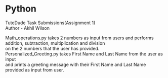# Python
TuteDude Task Submissions(Assignment 1)
<br>
Author - Akhil Wilson

Math_operations.py takes 2 numbers as input from users and performs addition, subtraction, multiplication and division
<br>
on the 2 numbers that the user has provided.
<br>
Personalized_Greeting.py takes First Name and Last Name from the user as input 
<br>
and prints a greeting message with their First Name and Last Name provided as input from user.
